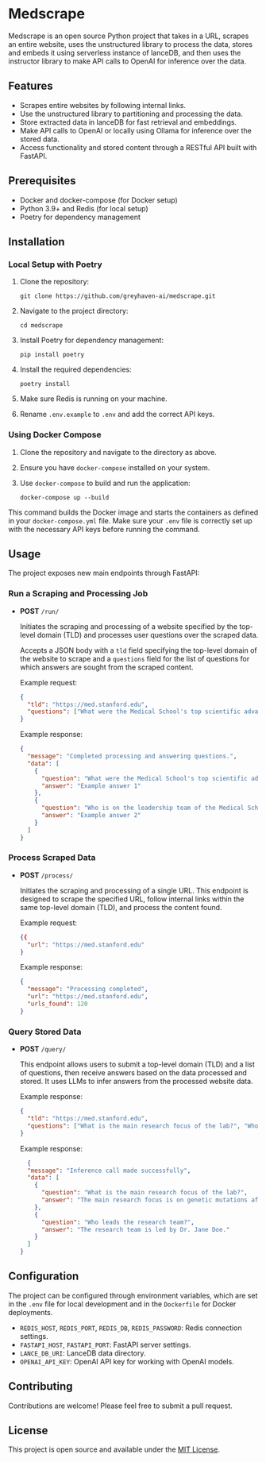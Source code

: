 # Medscrape

Medscrape is an open source Python project that takes in a URL, scrapes an entire website, uses the unstructured library to process the data, stores and embeds it using serverless instance of lanceDB, and then uses the instructor library to make API calls to OpenAI for inference over the data.

## Features

- Scrapes entire websites by following internal links.
- Use the unstructured library to partitioning and processing the data.
- Store extracted data in lanceDB for fast retrieval and embeddings.
- Make API calls to OpenAI or locally using Ollama for inference over the stored data.
- Access functionality and stored content through a RESTful API built with FastAPI.

## Prerequisites

- Docker and docker-compose (for Docker setup)
- Python 3.9+ and Redis (for local setup)
- Poetry for dependency management

## Installation

### Local Setup with Poetry

1. Clone the repository:

    ```
    git clone https://github.com/greyhaven-ai/medscrape.git
    ```

2. Navigate to the project directory:

    ```
    cd medscrape
    ```
3. Install Poetry for dependency management:
   ```
   pip install poetry
   ```
4. Install the required dependencies:
   ```
   poetry install
   ```

5. Make sure Redis is running on your machine.
4. Rename `.env.example` to `.env` and add the correct API keys.

### Using Docker Compose

1. Clone the repository and navigate to the directory as above.

2. Ensure you have `docker-compose` installed on your system.

3. Use `docker-compose` to build and run the application:
   ```
   docker-compose up --build
   ```

This command builds the Docker image and starts the containers as defined in your `docker-compose.yml` file. Make sure your `.env` file is correctly set up with the necessary API keys before running the command.

## Usage

The project exposes new main endpoints through FastAPI:

### Run a Scraping and Processing Job

- **POST** `/run/`

  Initiates the scraping and processing of a website specified by the top-level domain (TLD) and processes user questions over the scraped data.

  Accepts a JSON body with a `tld` field specifying the top-level domain of the website to scrape and a `questions` field for the list of questions for which answers are sought from the scraped content.

  Example request:
  ```json
  {
    "tld": "https://med.stanford.edu",
    "questions": ["What were the Medical School's top scientific advancements of 2023?", "Who is on the leadership team of the Medical School?"]
  }
  ```

  Example response:
  ```json
  {
    "message": "Completed processing and answering questions.",
    "data": [
      {
        "question": "What were the Medical School's top scientific advancements of 2023?",
        "answer": "Example answer 1"
      },
      {
        "question": "Who is on the leadership team of the Medical School?",
        "answer": "Example answer 2"
      }
    ]
  }
  ```

### Process Scraped Data

- **POST** `/process/`

  Initiates the scraping and processing of a single URL. This endpoint is designed to scrape the specified URL, follow internal links within the same top-level domain (TLD), and process the content found.

  Example request:
  ```json
  {{
    "url": "https://med.stanford.edu"
  }
  ```

  Example response:
  ```json
  {
    "message": "Processing completed",
    "url": "https://med.stanford.edu",
    "urls_found": 120
  }
  ```

### Query Stored Data

- **POST** `/query/`

  This endpoint allows users to submit a top-level domain (TLD) and a list of questions, then receive answers based on the data processed and stored. It uses LLMs to infer answers from the processed website data.

  Example response:
  ```json
  {
    "tld": "https://med.stanford.edu",
    "questions": ["What is the main research focus of the lab?", "Who leads the research team?"]
  }
  ```
  Example response:
  ```json
    {
    "message": "Inference call made successfully",
    "data": [
      {
        "question": "What is the main research focus of the lab?",
        "answer": "The main research focus is on genetic mutations affecting longevity."
      },
      {
        "question": "Who leads the research team?",
        "answer": "The research team is led by Dr. Jane Doe."
      }
    ]
  }
  ```


## Configuration

The project can be configured through environment variables, which are set in the `.env` file for local development and in the `Dockerfile` for Docker deployments.

- `REDIS_HOST`, `REDIS_PORT`, `REDIS_DB`, `REDIS_PASSWORD`: Redis connection settings.
- `FASTAPI_HOST`, `FASTAPI_PORT`: FastAPI server settings.
- `LANCE_DB_URI`: LanceDB data directory.
- `OPENAI_API_KEY`: OpenAI API key for working with OpenAI models.

## Contributing

Contributions are welcome! Please feel free to submit a pull request.

## License

This project is open source and available under the [MIT License](LICENSE).


